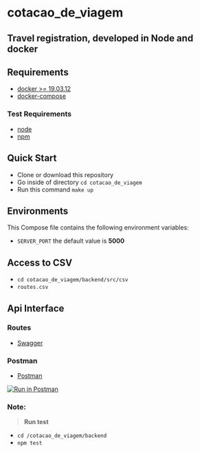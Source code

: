# cotacao_de_viagem

## Travel registration, developed in Node and docker

## Requirements

- [docker >= 19.03.12](https://www.docker.com/)
- [docker-compose](https://docs.docker.com/compose/)

### Test Requirements

- [node](https://nodejs.org/en/)
- [npm](https://www.npmjs.com/get-npm)

## Quick Start

- Clone or download this repository
- Go inside of directory `cd cotacao_de_viagem`
- Run this command `make up`

## Environments

This Compose file contains the following environment variables:

- `SERVER_PORT` the default value is **5000**

## Access to CSV

- `cd cotacao_de_viagem/backend/src/csv`
- `routes.csv`

## Api Interface

### Routes

- [Swagger](http://localhost:5000/api-docs/)

### Postman

- [Postman](https://documenter.getpostman.com/view/2333553/T1LQhmGC)

[![Run in Postman](https://run.pstmn.io/button.svg)](https://app.getpostman.com/run-collection/3bb75224782259c006f0)

### Note:

> **Run test**

- `cd /cotacao_de_viagem/backend`
- `npm test`
